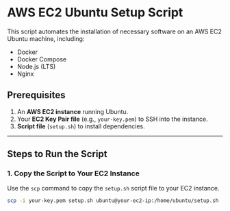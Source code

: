 # AWS EC2 Ubuntu Setup Script

This script automates the installation of necessary software on an AWS EC2 Ubuntu machine, including:
- Docker
- Docker Compose
- Node.js (LTS)
- Nginx

## Prerequisites

1. An **AWS EC2 instance** running Ubuntu.
2. Your **EC2 Key Pair file** (e.g., `your-key.pem`) to SSH into the instance.
3. **Script file** (`setup.sh`) to install dependencies.

---

## Steps to Run the Script

### 1. Copy the Script to Your EC2 Instance
Use the `scp` command to copy the `setup.sh` script file to your EC2 instance.

```bash
scp -i your-key.pem setup.sh ubuntu@your-ec2-ip:/home/ubuntu/setup.sh
